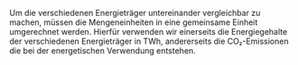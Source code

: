 
Um die verschiedenen Energieträger untereinander vergleichbar zu machen, müssen
die Mengeneinheiten in eine gemeinsame Einheit umgerechnet werden. Hierfür
verwenden wir einerseits die Energiegehalte der verschiedenen Energieträger in TWh, 
andererseits die CO₂-Emissionen die bei der energetischen Verwendung entstehen.
